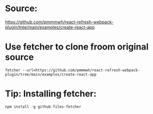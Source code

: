
# Source:

https://github.com/pmmmwh/react-refresh-webpack-plugin/tree/main/examples/create-react-app

# Use fetcher to clone froom original source

```fetcher --url=https://github.com/pmmmwh/react-refresh-webpack-plugin/tree/main/examples/create-react-app```

# Tip: Installing fetcher:

```npm install -g github-files-fetcher```
